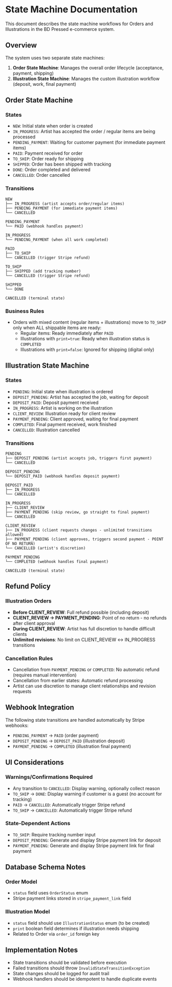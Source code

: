 # State Machine Documentation

This document describes the state machine workflows for Orders and Illustrations in the BD Pressed e-commerce system.

## Overview

The system uses two separate state machines:
1. **Order State Machine**: Manages the overall order lifecycle (acceptance, payment, shipping)
2. **Illustration State Machine**: Manages the custom illustration workflow (deposit, work, final payment)

## Order State Machine

### States
- `NEW`: Initial state when order is created
- `IN_PROGRESS`: Artist has accepted the order / regular items are being processed
- `PENDING_PAYMENT`: Waiting for customer payment (for immediate payment items)
- `PAID`: Payment received for order
- `TO_SHIP`: Order ready for shipping
- `SHIPPED`: Order has been shipped with tracking
- `DONE`: Order completed and delivered
- `CANCELLED`: Order cancelled

### Transitions
```
NEW
├── IN_PROGRESS (artist accepts order/regular items)
├── PENDING_PAYMENT (for immediate payment items)
└── CANCELLED

PENDING_PAYMENT
└── PAID (webhook handles payment)

IN_PROGRESS
└── PENDING_PAYMENT (when all work completed)

PAID
├── TO_SHIP
└── CANCELLED (trigger Stripe refund)

TO_SHIP
├── SHIPPED (add tracking number)
└── CANCELLED (trigger Stripe refund)

SHIPPED
└── DONE

CANCELLED (terminal state)
```

### Business Rules
- Orders with mixed content (regular items + illustrations) move to `TO_SHIP` only when ALL shippable items are ready:
  - Regular items: Ready immediately after `PAID`
  - Illustrations with `print=true`: Ready when illustration status is `COMPLETED`
  - Illustrations with `print=false`: Ignored for shipping (digital only)

## Illustration State Machine

### States
- `PENDING`: Initial state when illustration is ordered
- `DEPOSIT_PENDING`: Artist has accepted the job, waiting for deposit
- `DEPOSIT_PAID`: Deposit payment received
- `IN_PROGRESS`: Artist is working on the illustration
- `CLIENT_REVIEW`: Illustration ready for client review
- `PAYMENT_PENDING`: Client approved, waiting for final payment
- `COMPLETED`: Final payment received, work finished
- `CANCELLED`: Illustration cancelled

### Transitions
```
PENDING
├── DEPOSIT_PENDING (artist accepts job, triggers first payment)
└── CANCELLED

DEPOSIT_PENDING
└── DEPOSIT_PAID (webhook handles deposit payment)

DEPOSIT_PAID
├── IN_PROGRESS
└── CANCELLED

IN_PROGRESS
├── CLIENT_REVIEW
├── PAYMENT_PENDING (skip review, go straight to final payment)
└── CANCELLED

CLIENT_REVIEW
├── IN_PROGRESS (client requests changes - unlimited transitions allowed)
├── PAYMENT_PENDING (client approves, triggers second payment - POINT OF NO RETURN)
└── CANCELLED (artist's discretion)

PAYMENT_PENDING
└── COMPLETED (webhook handles final payment)

CANCELLED (terminal state)
```

## Refund Policy

### Illustration Orders
- **Before CLIENT_REVIEW**: Full refund possible (including deposit)
- **CLIENT_REVIEW → PAYMENT_PENDING**: Point of no return - no refunds after client approval
- **During CLIENT_REVIEW**: Artist has full discretion to handle difficult clients
- **Unlimited revisions**: No limit on CLIENT_REVIEW ↔ IN_PROGRESS transitions

### Cancellation Rules
- Cancellation from `PAYMENT_PENDING` or `COMPLETED`: No automatic refund (requires manual intervention)
- Cancellation from earlier states: Automatic refund processing
- Artist can use discretion to manage client relationships and revision requests

## Webhook Integration

The following state transitions are handled automatically by Stripe webhooks:
- `PENDING_PAYMENT` → `PAID` (order payment)
- `DEPOSIT_PENDING` → `DEPOSIT_PAID` (illustration deposit)
- `PAYMENT_PENDING` → `COMPLETED` (illustration final payment)

## UI Considerations

### Warnings/Confirmations Required
- Any transition to `CANCELLED`: Display warning, optionally collect reason
- `TO_SHIP` → `DONE`: Display warning if customer is a guest (no account for tracking)
- `PAID` → `CANCELLED`: Automatically trigger Stripe refund
- `TO_SHIP` → `CANCELLED`: Automatically trigger Stripe refund

### State-Dependent Actions
- `TO_SHIP`: Require tracking number input
- `DEPOSIT_PENDING`: Generate and display Stripe payment link for deposit
- `PAYMENT_PENDING`: Generate and display Stripe payment link for final payment

## Database Schema Notes

### Order Model
- `status` field uses `OrderStatus` enum
- Stripe payment links stored in `stripe_payment_link` field

### Illustration Model  
- `status` field should use `IllustrationStatus` enum (to be created)
- `print` boolean field determines if illustration needs shipping
- Related to Order via `order_id` foreign key

## Implementation Notes

- State transitions should be validated before execution
- Failed transitions should throw `InvalidStateTransitionException`
- State changes should be logged for audit trail
- Webhook handlers should be idempotent to handle duplicate events